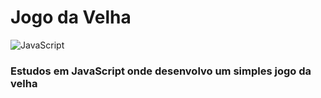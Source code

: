 # Jogo da Velha

![JavaScript](https://img.shields.io/badge/JavaScript-F7DF1E?style=for-the-badge&logo=javascript&logoColor=black)

### Estudos em JavaScript onde desenvolvo um simples jogo da velha
